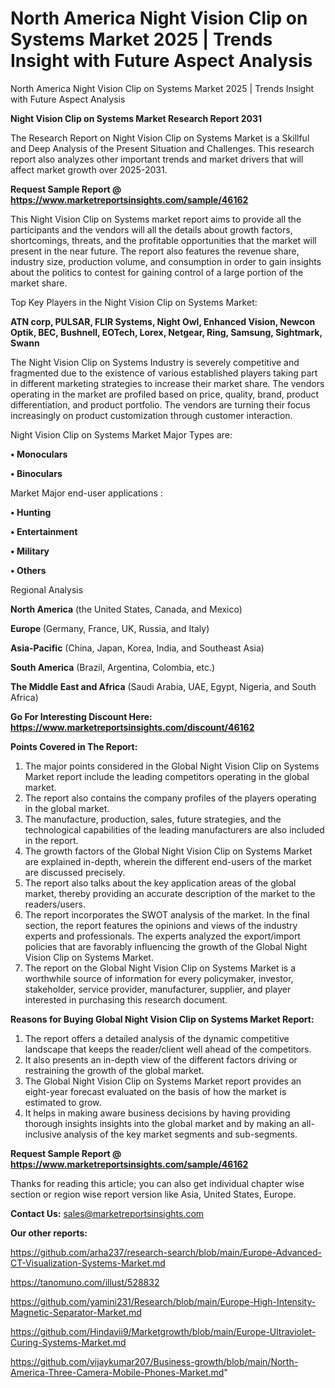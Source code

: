 # North America Night Vision Clip on Systems Market 2025 | Trends Insight with Future Aspect Analysis
North America Night Vision Clip on Systems Market 2025 | Trends Insight with Future Aspect Analysis

<strong>Night Vision Clip on Systems Market Research Report 2031</strong>

The Research Report on Night Vision Clip on Systems Market is a Skillful and Deep Analysis of the Present Situation and Challenges. This research report also analyzes other important trends and market drivers that will affect market growth over 2025-2031.

<strong>Request Sample Report @ <a href=https://www.marketreportsinsights.com/sample/46162>https://www.marketreportsinsights.com/sample/46162</a></strong>

This Night Vision Clip on Systems market report aims to provide all the participants and the vendors will all the details about growth factors, shortcomings, threats, and the profitable opportunities that the market will present in the near future. The report also features the revenue share, industry size, production volume, and consumption in order to gain insights about the politics to contest for gaining control of a large portion of the market share.

Top Key Players in the Night Vision Clip on Systems Market:

<strong>ATN corp, PULSAR, FLIR Systems, Night Owl, Enhanced Vision, Newcon Optik, BEC, Bushnell, EOTech, Lorex, Netgear, Ring, Samsung, Sightmark, Swann</strong>

The Night Vision Clip on Systems Industry is severely competitive and fragmented due to the existence of various established players taking part in different marketing strategies to increase their market share. The vendors operating in the market are profiled based on price, quality, brand, product differentiation, and product portfolio. The vendors are turning their focus increasingly on product customization through customer interaction.

Night Vision Clip on Systems Market Major Types are:

<strong>•  Monoculars

•  Binoculars</strong>

Market Major end-user applications :

<strong>•  Hunting

•  Entertainment

•  Military

•  Others</strong>

Regional Analysis

</u><strong><b>North America</b></strong> (the United States, Canada, and Mexico)

<strong><b>Europe </b></strong>(Germany, France, UK, Russia, and Italy)

<strong><b>Asia-Pacific</b></strong> (China, Japan, Korea, India, and Southeast Asia)

<strong><b>South America</b></strong> (Brazil, Argentina, Colombia, etc.)

<strong><b>The Middle East and Africa</b></strong> (Saudi Arabia, UAE, Egypt, Nigeria, and South Africa)

<strong>Go For Interesting Discount Here: <a href=https://www.marketreportsinsights.com/discount/46162>https://www.marketreportsinsights.com/discount/46162</a></strong>

<strong>Points Covered in The Report:</strong>
<ol>
  <li>The major points considered in the Global Night Vision Clip on Systems Market report include the leading competitors operating in the global market.</li>
  <li>The report also contains the company profiles of the players operating in the global market.</li>
  <li>The manufacture, production, sales, future strategies, and the technological capabilities of the leading manufacturers are also included in the report.</li>
  <li>The growth factors of the Global Night Vision Clip on Systems Market are explained in-depth, wherein the different end-users of the market are discussed precisely.</li>
  <li>The report also talks about the key application areas of the global market, thereby providing an accurate description of the market to the readers/users.</li>
  <li>The report incorporates the SWOT analysis of the market. In the final section, the report features the opinions and views of the industry experts and professionals. The experts analyzed the export/import policies that are favorably influencing the growth of the Global Night Vision Clip on Systems Market.</li>
  <li>The report on the Global Night Vision Clip on Systems Market is a worthwhile source of information for every policymaker, investor, stakeholder, service provider, manufacturer, supplier, and player interested in purchasing this research document.</li>
</ol>
<strong>Reasons for Buying Global Night Vision Clip on Systems Market Report:</strong>

<ol>
  <li>The report offers a detailed analysis of the dynamic competitive landscape that keeps the reader/client well ahead of the competitors.</li>
  <li>It also presents an in-depth view of the different factors driving or restraining the growth of the global market.</li>
  <li>The Global Night Vision Clip on Systems Market report provides an eight-year forecast evaluated on the basis of how the market is estimated to grow.</li>
  <li>It helps in making aware business decisions by having providing thorough insights insights into the global market and by making an all-inclusive analysis of the key market segments and sub-segments.</li>
</ol>
<strong>Request Sample Report @ <a href=https://www.marketreportsinsights.com/sample/46162>https://www.marketreportsinsights.com/sample/46162</a></strong>


Thanks for reading this article; you can also get individual chapter wise section or region wise report version like Asia, United States, Europe.

<strong>Contact Us:</strong>
sales@marketreportsinsights.com

<strong>Our other reports:</strong>

<a href=https://github.com/arha237/research-search/blob/main/Europe-Advanced-CT-Visualization-Systems-Market.md>https://github.com/arha237/research-search/blob/main/Europe-Advanced-CT-Visualization-Systems-Market.md</a>

<a href=https://tanomuno.com/illust/528832>https://tanomuno.com/illust/528832</a>

<a href=https://github.com/yamini231/Research/blob/main/Europe-High-Intensity-Magnetic-Separator-Market.md>https://github.com/yamini231/Research/blob/main/Europe-High-Intensity-Magnetic-Separator-Market.md</a>

<a href=https://github.com/Hindavii9/Marketgrowth/blob/main/Europe-Ultraviolet-Curing-Systems-Market.md>https://github.com/Hindavii9/Marketgrowth/blob/main/Europe-Ultraviolet-Curing-Systems-Market.md</a>

<a href=https://github.com/vijaykumar207/Business-growth/blob/main/North-America-Three-Camera-Mobile-Phones-Market.md>https://github.com/vijaykumar207/Business-growth/blob/main/North-America-Three-Camera-Mobile-Phones-Market.md</a>"
